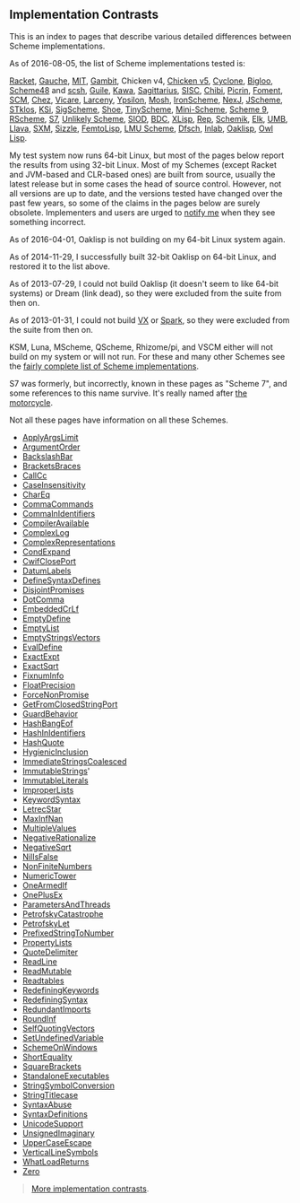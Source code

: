 ## Implementation Contrasts

This is an index to pages that describe various detailed differences between Scheme implementations.

As of 2016-08-05, the list of Scheme implementations tested is:

[Racket](http://racket-lang.org/),
[Gauche](http://practical-scheme.net/gauche/),
[MIT](http://www.gnu.org/software/mit-scheme/),
[Gambit](http://dynamo.iro.umontreal.ca/wiki/index.php/Main_Page),
Chicken v4, [Chicken v5](http://wiki.call-cc.org/eggref/4/numbers),
[Cyclone](https://github.com/justinethier/cyclone),
[Bigloo](http://www-sop.inria.fr/members/Manuel.Serrano/bigloo/),
[Scheme48](http://s48.org/) and [scsh](http://www.scsh.net/),
[Guile](http://www.gnu.org/software/guile/),
[Kawa](http://www.gnu.org/software/kawa/),
[Sagittarius](https://code.google.com/p/sagittarius-scheme),
[SISC](http://sisc-scheme.org/),
[Chibi](https://code.google.com/p/chibi-scheme/),
[Picrin](https://github.com/picrin-scheme/picrin),
[Foment](https://code.google.com/p/foment/),
[SCM](http://people.csail.mit.edu/jaffer/SCM.html),
[Chez](http://scheme.com/), [Vicare](http://marcomaggi.github.io/vicare.html),
[Larceny](http://www.larcenists.org/),
[Ypsilon](https://code.google.com/p/ypsilon/),
[Mosh](https://code.google.com/p/mosh-scheme/),
[IronScheme](https://github.com/leppie/IronScheme),
[NexJ](http://nexj-scheme.org/),
[JScheme](http://jscheme.sourceforge.net/jscheme/main.html),
[STklos](http://www.stklos.net/),
[KSi](http://ksi.sourceforge.net/),
[SigScheme](https://code.google.com/p/sigscheme/),
[Shoe](http://www.nocrew.org/software-shoe.html),
[TinyScheme](http://tinyscheme.sourceforge.net/),
[Mini-Scheme](https://github.com/catseye/minischeme),
[Scheme 9](http://www.t3x.org/s9fes/),
[RScheme](http://www.rscheme.org/rs/index.html),
[S7](https://ccrma.stanford.edu/software/snd/snd/s7.html),
[Unlikely Scheme](https://marijnhaverbeke.nl/unlikely/),
[SIOD](http://people.delphiforums.com/gjc/siod.html),
[BDC](http://carlstrom.com/bdc-scheme/),
[XLisp](http://www.xlisp.org/),
[Rep](http://librep.sourceforge.net/),
[Schemik](http://schemik.sourceforge.net/),
[Elk](http://sam.zoy.org/elk/),
[UMB](http://www.cs.umb.edu/~wrc/scheme/),
[Llava](http://llava.org/),
[SXM](http://www.malgil.com/sxm/),
[Sizzle](http://www.grabmueller.de/martin/www/sizzle/sizzle.en.html),
[FemtoLisp](https://github.com/JeffBezanson/femtolisp),
[LMU Scheme](http://www.mathematik.uni-muenchen.de/~forster/sw/lmuscheme.html),
[Dfsch](http://hakl.net/software/dfsch.en.html),
[Inlab](http://www.inlab.de/scheme/),
[Oaklisp](http://www.bcl.hamilton.ie/~barak/oaklisp),
[Owl Lisp](https://code.google.com/p/owl-lisp/).

My test system now runs 64-bit Linux,
but most of the pages below report the results from using 32-bit Linux.
Most of my Schemes (except Racket and JVM-based and CLR-based ones)
are built from source, usually the latest release but in some cases
the head of source control.
However, not all versions are up to date,
and the versions tested have changed over the past few years,
so some of the claims in the pages below are surely obsolete.
Implementers and users are urged to [notify me](mailto:cowan@ccil.org)
when they see something incorrect.

As of 2016-04-01, Oaklisp is not building on my 64-bit Linux system again.

As of 2014-11-29, I successfully built 32-bit Oaklisp on 64-bit Linux,
and restored it to the list above.

As of 2013-07-29, I could not build Oaklisp (it doesn't seem to like 64-bit systems)
or Dream (link dead), so they were excluded from the suite from then on.

As of 2013-01-31, I could not build [VX](https://code.google.com/p/vx-scheme/)
or [Spark](https://github.com/vijaymathew/spark-scheme),
so they were excluded from the suite from then on.

KSM, Luna, MScheme, QScheme, Rhizome/pi, and VSCM 
either will not build on my system or will not run.
For these and many other Schemes see the
[fairly complete list of Scheme implementations](http://community.schemewiki.org/?scheme-faq-standards).

S7 was formerly, but incorrectly, known in these pages as "Scheme 7",
and some references to this name survive.
It's really named after [the motorcycle](http://en.wikipedia.org/wiki/Sunbeam_S7_and_S8).

Not all these pages have information on all these Schemes.

* [ApplyArgsLimit](ApplyArgsLimit.md)
* [ArgumentOrder](ArgumentOrder.md)
* [BackslashBar](BackslashBar.md)
* [BracketsBraces](BracketsBraces.md)
* [CallCc](CallCc.md)
* [CaseInsensitivity](CaseInsensitivity.md)
* [CharEq](CharEq.md)
* [CommaCommands](CommaCommands.md)
* [CommaInIdentifiers](CommaInIdentifiers.md)
* [CompilerAvailable](CompilerAvailable.md)
* [ComplexLog](ComplexLog.md)
* [ComplexRepresentations](ComplexRepresentations.md)
* [CondExpand](CondExpand.md)
* [CwifClosePort](CwifClosePort.md)
* [DatumLabels](DatumLabels.md)
* [DefineSyntaxDefines](DefineSyntaxDefines.md)
* [DisjointPromises](DisjointPromises.md)
* [DotComma](DotComma.md)
* [EmbeddedCrLf](EmbeddedCrLf.md)
* [EmptyDefine](EmptyDefine.md)
* [EmptyList](EmptyList.md)
* [EmptyStringsVectors](EmptyStringsVectors.md)
* [EvalDefine](EvalDefine.md)
* [ExactExpt](ExactExpt.md)
* [ExactSqrt](ExactSqrt.md)
* [FixnumInfo](FixnumInfo.md)
* [FloatPrecision](FloatPrecision.md)
* [ForceNonPromise](ForceNonPromise.md)
* [GetFromClosedStringPort](GetFromClosedStringPort.md)
* [GuardBehavior](GuardBehavior.md)
* [HashBangEof](HashBangEof.md)
* [HashInIdentifiers](HashInIdentifiers.md)
* [HashQuote](HashQuote.md)
* [HygienicInclusion](HygienicInclusion.md)
* [ImmediateStringsCoalesced](ImmediateStringsCoalesced.md)
* [ImmutableStrings](ImmutableStrings.md)'
* [ImmutableLiterals](ImmutableLiterals.md)
* [ImproperLists](ImproperLists.md)
* [KeywordSyntax](KeywordSyntax.md)
* [LetrecStar](LetrecStar.md)
* [MaxInfNan](MaxInfNan.md)
* [MultipleValues](MultipleValues.md)
* [NegativeRationalize](NegativeRationalize.md)
* [NegativeSqrt](NegativeSqrt.md)
* [NilIsFalse](NilIsFalse.md)
* [NonFiniteNumbers](NonFiniteNumbers.md)
* [NumericTower](NumericTower.md)
* [OneArmedIf](OneArmedIf.md)
* [OnePlusEx](OnePlusEx.md)
* [ParametersAndThreads](ParametersAndThreads.md)
* [PetrofskyCatastrophe](PetrofskyCatastrophe.md)
* [PetrofskyLet](PetrofskyLet.md)
* [PrefixedStringToNumber](PrefixedStringToNumber.md)
* [PropertyLists](PropertyLists.md)
* [QuoteDelimiter](QuoteDelimiter.md)
* [ReadLine](ReadLine.md)
* [ReadMutable](ReadMutable.md)
* [Readtables](Readtables.md)
* [RedefiningKeywords](RedefiningKeywords.md)
* [RedefiningSyntax](RedefiningSyntax.md)
* [RedundantImports](RedundantImports.md)
* [RoundInf](RoundInf.md)
* [SelfQuotingVectors](SelfQuotingVectors.md)
* [SetUndefinedVariable](SetUndefinedVariable.md)
* [SchemeOnWindows](SchemeOnWindows.md)
* [ShortEquality](ShortEquality.md)
* [SquareBrackets](SquareBrackets.md)
* [StandaloneExecutables](StandaloneExecutables.md)
* [StringSymbolConversion](StringSymbolConversion.md)
* [StringTitlecase](StringTitlecase.md)
* [SyntaxAbuse](SyntaxAbuse.md)
* [SyntaxDefinitions](SyntaxDefinitions.md)
* [UnicodeSupport](UnicodeSupport.md)
* [UnsignedImaginary](UnsignedImaginary.md)
* [UpperCaseEscape](UpperCaseEscape.md)
* [VerticalLineSymbols](VerticalLineSymbols.md)
* [WhatLoadReturns](WhatLoadReturns.md)
* [Zero](Zero.md)

> [More implementation contrasts](http://web.archive.org/web/20181113064011/http://web.mit.edu/~axch/www/scheme/choices.html).
